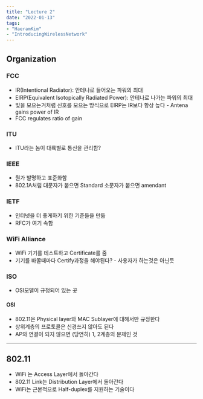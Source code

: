 ```yaml
---
title: "Lecture 2"
date: "2022-01-13"
tags:
- "HaeramKim"
- "IntroducingWirelessNetwork"
---
```

## Organization
### FCC
* IR(Intentional Radiator): 안테나로 들어오는 파워의 최대
* EIRP(Equivalent Isotopically Radiated Power): 안테나로 나가는 파워의 최대
* 빛을 모으는거처럼 신호를 모으는 방식으로 EIRP는 IR보다 항상 높다 - Antena gains power of IR
* FCC regulates ratio of gain
### ITU
* ITU라는 놈이 대륙별로 통신을 관리함?
### IEEE
* 뭔가 발명하고 표준화함
* 802.1A처럼 대문자가 붙으면 Standard 소문자가 붙으면 amendant
### IETF
* 인터넷을 더 좋게하기 위한 기준들을 만듦
* RFC가 여기 속함
### WiFi Alliance
* WiFi 기기를 테스트하고 Certificate를 줌
* 기기를 바꿀때마다 Certify과정을 해야된다? - 사용자가 하는것은 아닌듯
### ISO
* OSI모델이 규정되어 있는 곳
#### OSI
* 802.11은 Physical layer와 MAC Sublayer에 대해서만 규정한다
* 상위계층의 프로토콜은 신경쓰지 않아도 된다
* AP와 연결이 되지 않으면 (당연히) 1, 2계층의 문제인 것
- - - -
## 802.11
* WiFi 는 Access Layer에서 돌아간다
* 802.11 Link는 Distribution Layer에서 돌아간다
* WiFi는 근본적으로 Half-duplex를 지원하는 기술이다
